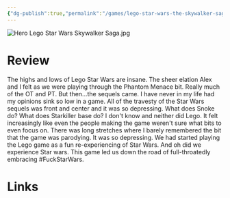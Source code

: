 ```yaml
---
{"dg-publish":true,"permalink":"/games/lego-star-wars-the-skywalker-saga-2022/","tags":["games","streamed"],"created":"2024-07-23","updated":"2025-09-04"}
---
```



![Hero Lego Star Wars Skywalker Saga.jpg](/img/user/Attachments/Hero%20Lego%20Star%20Wars%20Skywalker%20Saga.jpg)

# Review

The highs and lows of Lego Star Wars are insane. The sheer elation Alex and I felt as we were playing through the Phantom Menace bit. Really much of the OT and PT. But then...the sequels came. I have never in my life had my opinions sink so low in a game. All of the travesty of the Star Wars sequels was front and center and it was so depressing. What does Snoke do? What does Starkiller base do? I don't know and neither did Lego. It felt increasingly like even the people making the game weren't sure what bits to even focus on. There was long stretches where I barely remembered the bit that the game was parodying. It was so depressing. We had started playing the Lego game as a fun re-experiencing of Star Wars. And oh did we experience Star wars. This game led us down the road of full-throatedly embracing #FuckStarWars.

# Links
